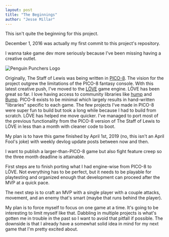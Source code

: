 ```yaml
---
layout: post
title: "The Beginnings"
author: "Jesse Millar"
---
```


This isn't quite the beginning for this project.

December 1, 2016 was actually my first commit to this project's repository.

I wanna take game dev more seriously because I've been missing having a creative outlet.

![Penguin Punchers Logo]({{site.baseurl}}/images/penguin-punchers-logo.png)

Originally, The Staff of Lewis was being written in [PICO-8](https://www.lexaloffle.com/pico-8.php). The vision for the project outgrew the limitations of the PICO-8 fantasy console. With this latest creative push, I've moved to the [LÖVE](https://love2d.org/) game engine. LÖVE has been great so far. I love having access to community libraries like [hump](https://hump.readthedocs.io/en/latest/index.html) and [Bump](https://github.com/oniietzschan/bump-3dpd). PICO-8 exists to be minimal which largely results in hand-written "libraries" specific to each game. The few projects I've made in PICO-8 were super fun to build but took a long while because I had to build from scratch. LÖVE has helped me move quicker. I've managed to port most of the previous functionality from the PICO-8 version of The Staff of Lewis to LÖVE in less than a month with cleaner code to boot.

My plan is to have this game finished by April 1st, 2019 (no, this isn't an April Fool's joke) with weekly devlog update posts between now and then.

I want to publish a larger-than-PICO-8 game but also fight feature creep so the three month deadline is attainable.

First steps are to finish porting what I had engine-wise from PICO-8 to LÖVE. Not everything has to be perfect, but it needs to be playable for playtesting and organized enough that development can proceed after the MVP at a quick pace.

The next step is to  craft an MVP with a single player with a couple attacks, movement, and an enemy that's smart (maybe that runs behind the player).

My plan is to force myself to focus on one game at a time. It's going to be interesting to limit myself like that. Dabbling in multiple projects is what's gotten me in trouble in the past so I want to avoid that pitfall if possible. The downside is that I already have a somewhat solid idea in mind for my next game that I'm pretty excited about.
